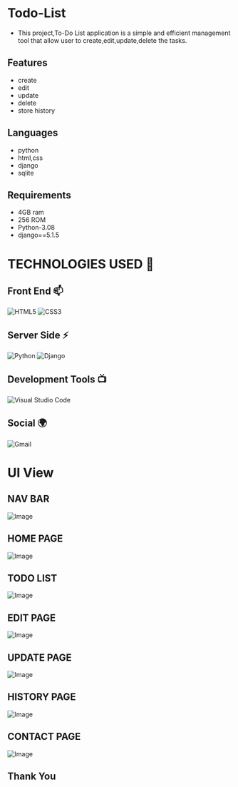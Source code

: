 # Todo-List
- This project,To-Do List application is a simple and efficient management tool that allow user to create,edit,update,delete the tasks. 
## Features
- create
- edit
- update
- delete
- store history
  
 ## Languages
- python
- html,css
- django
- sqlite
  
## Requirements
- 4GB ram
- 256 ROM
- Python-3.08
- django==5.1.5


  
# TECHNOLOGIES USED 📌

## Front End 📫

![HTML5](https://img.shields.io/badge/html5-%23E34F26.svg?style=for-the-badge&logo=html5&logoColor=white)
![CSS3](https://img.shields.io/badge/css3-%231572B6.svg?style=for-the-badge&logo=css3&logoColor=white)




## Server Side ⚡
![Python](https://img.shields.io/badge/python-3670A0?style=for-the-badge&logo=python&logoColor=ffdd54)
![Django](https://img.shields.io/badge/django-%23092E20.svg?style=for-the-badge&logo=django&logoColor=white)


## Development Tools 📺

![Visual Studio Code](https://img.shields.io/badge/Visual%20Studio%20Code-0078d7.svg?style=for-the-badge&logo=visual-studio-code&logoColor=white)
## Social 🌍

![Gmail](https://img.shields.io/badge/Gmail-D14836?style=for-the-badge&logo=gmail&logoColor=white)



# UI View

## NAV BAR
![Image](https://github.com/user-attachments/assets/c29c478e-b678-4174-8417-fa04f3f0973b)
## HOME PAGE
![Image](https://github.com/user-attachments/assets/65dba038-803a-47b5-bdc7-dafc93d09095)
## TODO LIST
![Image](https://github.com/user-attachments/assets/bf1f3fe1-8aa0-4666-87f9-fe2109089ea8)
## EDIT PAGE
![Image](https://github.com/user-attachments/assets/dcc2d27f-ac76-40dd-b373-5c0e6588d117)
## UPDATE PAGE
![Image](https://github.com/user-attachments/assets/2c51de1d-2c9b-411b-a943-e90868ae7fbe)
## HISTORY PAGE
![Image](https://github.com/user-attachments/assets/6c553630-c420-4cb6-a4d7-b08000f07664)
## CONTACT PAGE
![Image](https://github.com/user-attachments/assets/7fd79336-7c68-411c-a122-42d638bbdc93)
## Thank You
